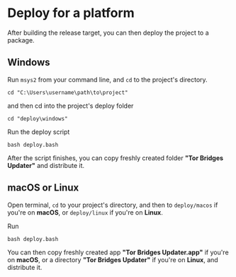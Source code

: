 # Deploy for a platform

After building the release target, you can then deploy the project to a package.

## Windows

Run `msys2` from your command line, and `cd` to the project's directory.

`cd "C:\Users\username\path\to\project"`

and then cd into the project's deploy folder

`cd "deploy\windows"`

Run the deploy script

`bash deploy.bash`

After the script finishes, you can copy freshly created folder **"Tor Bridges Updater"** and distribute it.

## macOS or Linux

Open terminal, `cd` to your project's directory, and then to `deploy/macos` if you're on **macOS**, or `deploy/linux` if you're on **Linux**.

Run 

`bash deploy.bash`

You can then copy freshly created app **"Tor Bridges Updater.app"** if you're on **macOS**, or a directory **"Tor Bridges Updater"** if you're on **Linux**, and distribute it.
